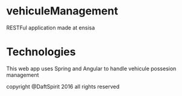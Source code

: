 # vehiculeManagement

RESTFul application made at ensisa

# Technologies

This web app uses Spring and Angular to handle vehicule possesion management

<p> copyright @DaftSpirit 2016 all rights reserved </p>

